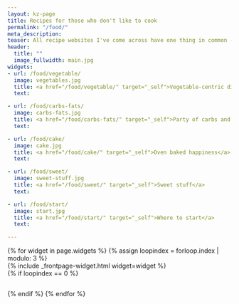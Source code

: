 ```yaml
---
layout: kz-page
title: Recipes for those who don't like to cook
permalink: "/food/"
meta_description:
teaser: All recipe websites I've come across have one thing in common - they are made by people who love to cook. Here I made a list of my favourite recipes to share with people like me, who would rather go out for a run than cook. The recipe instructions are optimised for speed and using less items you'll need to wash later. All amounts are in grams, even for liquids, so you can add everything into a container on the scales, without using any measuring devices. No photos included because it doesn't matter how it looks like; the goal is to make nutritious and satisfying meals. You won't start liking to cook, but you'll love the food you make and how it makes you feel.
header:
  title: ""
  image_fullwidth: main.jpg
widgets:
- url: /food/vegetable/
  image: vegetables.jpg
  title: <a href="/food/vegetable/" target="_self">Vegetable-centric dishes</a>
  text:

- url: /food/carbs-fats/
  image: carbs-fats.jpg
  title: <a href="/food/carbs-fats/" target="_self">Party of carbs and fats</a>
  text:

- url: /food/cake/
  image: cake.jpg
  title: <a href="/food/cake/" target="_self">Oven baked happiness</a>
  text:

- url: /food/sweet/
  image: sweet-stuff.jpg
  title: <a href="/food/sweet/" target="_self">Sweet stuff</a>
  text:

- url: /food/start/
  image: start.jpg
  title: <a href="/food/start/" target="_self">Where to start</a>
  text:

---
```


<div class="row">
  {% for widget in page.widgets %}
    {% assign loopindex = forloop.index | modulo: 3 %}
    <div id="{{ widget.anchor }}">{% include _frontpage-widget.html widget=widget %}</div>
    {% if loopindex == 0 %}
  <hr style="height:1px; visibility:hidden;" /> <!-- Prevents long first column items from pushing new rows to the right -->
    {% endif %}
  {% endfor %}
</div>
